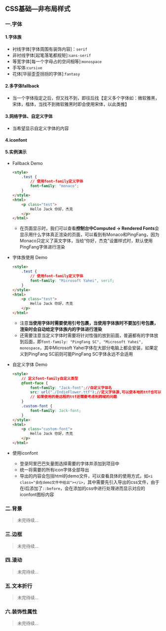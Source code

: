 ## CSS基础—非布局样式

### 一.字体

#### 1.字体族

* 衬线字体[字体周围有装饰内容]：`serif`
* 非衬线字体[起笔落笔都规矩]:`sans-serif`
* 等宽字体[每一个字母占的空间相等]:`monospace`
* 手写体:`cursive`
* 花体[华丽歪歪拐拐的字体]:`fantasy`

#### 2.多字体fallback

* 当一个字体指定之后，但又找不到，即往后找【定义多个字体如：微软雅黑，宋体，楷体，当找不到微软雅黑时即会使用宋体，以此类推】

#### 3.网络字体、自定义字体

* 当希望显示自定义字体的内容

#### 4.iconfont

#### 5.实例演示

* Fallback Demo

  ```html
  <style>
      .test {
          // 使用font-family定义字体
          font-family: "monaco";
      }
  </style>
  <html>
      <p class="test">
          Hello Jack 你好，杰克
      </p>
  </html>
  ```

  * 在页面显示时，我们可以查看**控制台中Computed -> Rendered Fonts**会显示用什么字体真正渲染的页面，可以看到有Monaco和PingFang，因为Monaco只定义了英文字体，当给“你好，杰克”设置样式时，默认使用PingFang字体进行渲染

* 字体族使用 Demo

  ```html
  <style>
      .test {
          // 使用font-family定义字体
          font-family: "Microsoft Yahei", serif;
      }
  </style>
  <html>
      <p class="test">
          Hello Jack 你好，杰克
      </p>
  </html>
  ```

  * 注意**当使用字体时需要使用引号包裹，当使用字体族时不要加引号包裹，渲染时会自动给定字体族内的字体进行渲染**
  * 还需要注意当定义字体时需要将针对性强的放到前面，普遍都有的字体放到后面，即`font-family: "PingFang SC", "Microsoft Yahei", monospace`，其中Microsoft Yahei字体在大部分电脑上都会安装，如果定义到PingFang SC前则可能PingFang SC字体永远不会适用

* 自定义字体 Demo

  ```html
  <style>
      // 定义font-family自定义类型
      @font-face {
          font-family: "Jack-font";//自定义字体名
          src: url("./IndieFlower.ttf");//定义字体源,可以使本地的ttf也可以远程的ttf
          // 如果使用的是远程的ttf还需要考虑到跨域的问题
      }
      .custom-font {
          font-family: Jack-font;
      }
  </style>
  <html>
      <p class="custom-font">
          Hello Jack 你好，杰克
      </p>
  </html>
  ```

* 使用iconfont

  * 登录阿里巴巴矢量图选择需要的字体并添加到项目中
  * 统一将需要的所有icon字体全部导出
  * 导出的内容会包括html的demo文件，可以查看具体的使用方式，如`<i class="会在demo文件中给出"></i>`，其中需要先引入导出的css文件，由于在i后添加了`::before`，会在添加的css中进行处理进而显示对应的iconfont图标内容

### 二.背景

> 未完待续...

### 三.边框

> 未完待续...

### 四.滚动

> 未完待续...

### 五.文本折行

> 未完待续...

### 六.装饰性属性

> 未完待续...
